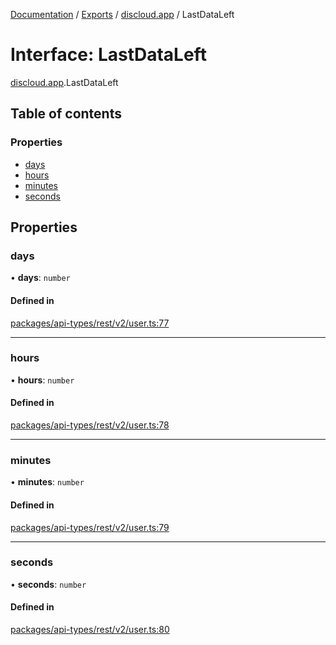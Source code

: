 [Documentation](../README.md) / [Exports](../modules.md) / [discloud.app](../modules/discloud_app.md) / LastDataLeft

# Interface: LastDataLeft

[discloud.app](../modules/discloud_app.md).LastDataLeft

## Table of contents

### Properties

- [days](discloud_app.LastDataLeft.md#days)
- [hours](discloud_app.LastDataLeft.md#hours)
- [minutes](discloud_app.LastDataLeft.md#minutes)
- [seconds](discloud_app.LastDataLeft.md#seconds)

## Properties

### days

• **days**: `number`

#### Defined in

[packages/api-types/rest/v2/user.ts:77](https://github.com/discloud/discloud.app/blob/824e86a/packages/api-types/rest/v2/user.ts#L77)

___

### hours

• **hours**: `number`

#### Defined in

[packages/api-types/rest/v2/user.ts:78](https://github.com/discloud/discloud.app/blob/824e86a/packages/api-types/rest/v2/user.ts#L78)

___

### minutes

• **minutes**: `number`

#### Defined in

[packages/api-types/rest/v2/user.ts:79](https://github.com/discloud/discloud.app/blob/824e86a/packages/api-types/rest/v2/user.ts#L79)

___

### seconds

• **seconds**: `number`

#### Defined in

[packages/api-types/rest/v2/user.ts:80](https://github.com/discloud/discloud.app/blob/824e86a/packages/api-types/rest/v2/user.ts#L80)

